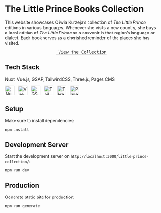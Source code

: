 # The Little Prince Books Collection

This website showcases Oliwia Kurzeja’s collection of *The Little Prince* editions in various languages. Whenever she visits a new country, she buys a local edition of *The Little Prince* as a souvenir in that region’s language or dialect. Each book serves as a cherished reminder of the places she has visited.

<div align="center">

[<kbd> View the Collection </kbd>](https://trzmlel.github.io/little-prince-collection/)

</div>

## Tech Stack

Nuxt, Vue.js, GSAP, TailwindCSS, Three.js, Pages CMS

<img align="left" alt="Nuxt" width="30px" style="padding-right:10px;" src="https://cdn.jsdelivr.net/gh/devicons/devicon@latest/icons/nuxtjs/nuxtjs-original.svg" />
<img align="left" alt="Vue" width="30px" style="padding-right:10px;" src="https://cdn.jsdelivr.net/gh/devicons/devicon@latest/icons/vuejs/vuejs-original.svg" />
<img align="left" alt="GSAP" width="30px" style="padding-right:10px;" src="https://gsap.com/favicon-32x32.png" />
<img align="left" alt="TailwindCSS" width="30px" style="padding-right:10px;" src="https://cdn.jsdelivr.net/gh/devicons/devicon@latest/icons/tailwindcss/tailwindcss-original.svg" />
<img align="left" alt="Three.js" width="30px" style="padding-right:10px;" src="https://cdn.jsdelivr.net/gh/devicons/devicon@latest/icons/threejs/threejs-original.svg" />
<img align="left" alt="Pages CMS" width="30px" style="padding-right:10px;" src="https://pagescms.org/favicon.ico" />
<br />
<br />


## Setup

Make sure to install dependencies:

```bash
npm install
```

## Development Server

Start the development server on `http://localhost:3000/little-prince-collection/`:

```bash
npm run dev
```

## Production

Generate static site for production:

```bash
npm run generate
```
